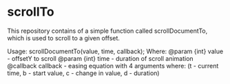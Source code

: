 # scrollTo

This repository contains of a simple function called scrollDocumentTo, which is used to scroll to a given offset.

Usage: 
scrollDocumentTo(value, time, callback);
Where:
@param {int} value - offsetY to scroll
@param {int} time - duration of scroll animation
@callback callback - easing equation with 4 arguments where: (t - current time, b - start value, c - change in value, d - duration)
